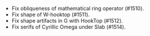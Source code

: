* Fix obliqueness of mathematical ring operator (#1510).
* Fix shape of W-hooktop (#1511).
* Fix shape artifacts in G with HookTop (#1512).
* Fix serifs of Cyrillic Omega under Slab (#1514).
